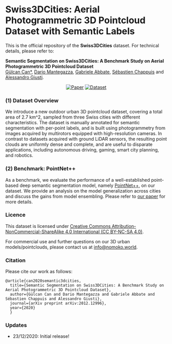 # Swiss3DCities: Aerial Photogrammetric 3D Pointcloud Dataset with Semantic Labels

This is the official repository of the **Swiss3DCities** dataset. For technical details, please refer to:

**Semantic Segmentation on Swiss3DCities: A Benchmark Study on Aerial Photogrammetric 3D Pointcloud Dataset** <br/>
[Gülcan Can*](https://ch.linkedin.com/in/g%C3%BClcan-can-8496b219), 
[Dario Mantegazza](https://ch.linkedin.com/in/dario-mantegazza), 
[Gabriele Abbate](https://www.supsi.ch/home_en/strumenti/rubrica/dettaglio.26119.html), 
[Sébastien Chappuis](https://ch.linkedin.com/in/s%C3%A9bastien-chappuis-16926381) and 
[Alessandro Giusti](https://ch.linkedin.com/in/alessandrogiusti). <br/>

<div align="center"> 
	
[![Paper](http://img.shields.io/badge/paper-arxiv.2012.12996-B31B1B.svg)](https://arxiv.org/abs/2012.12996)
[![Dataset](http://img.shields.io/badge/dataset-zenodo.record.4390295-B31B1B.svg)](https://zenodo.org/record/4390295)
<!--
ARXIV   
[![Paper](http://img.shields.io/badge/arxiv-cs.CV:2012.12996-B31B1B.svg)](https://arxiv.org/abs/2012.12996)
-->
<!--
ZENODO   
[![Dataset](http://img.shields.io/badge/dataset-zenodo.record.4390295-B31B1B.svg)](https://zenodo.org/record/4390295)
-->
 
</div>


### (1) Dataset Overview

We introduce a new outdoor urban 3D pointcloud dataset, covering a total area of 2.7 km^2, 
sampled from three Swiss cities with different characteristics. 
The dataset is manually annotated for semantic segmentation with per-point labels, 
and is built using photogrammetry from images acquired by multirotors equipped with high-resolution cameras. 
In contrast to datasets acquired with ground LiDAR sensors, the resulting point clouds are uniformly dense and complete, 
and are useful to disparate applications, including autonomous driving, gaming, smart city planning, and robotics. <br/>


### (2) Benchmark: PointNet++
As a benchmark, we evaluate the performance of a well-established point-based deep semantic segmentation model, 
namely [PointNet++](https://arxiv.org/abs/1706.02413), on our dataset. 
We provide an analysis on the model generalization across cities and discuss the gains from model ensembling. 
Please refer to [our paper](https://arxiv.org/abs/2012.12996) for more details. <br/>


### Licence

This dataset is licensed under [Creative Commons Attribution-NonCommercial-ShareAlike 4.0 International 
(CC BY-NC-SA 4.0)](https://creativecommons.org/licenses/by-nc-sa/4.0/). <br/>

For commercial use and further questions on our 3D urban models/pointclouds, please contact us at [info@nomoko.world](info@nomoko.world). <br/>

### Citation
Please cite our work as follows:

	@article{can2020semantic3dcities,
      title={Semantic Segmentation on Swiss3DCities: A Benchmark Study on Aerial Photogrammetric 3D Pointcloud Dataset}, 
      author={Gülcan Can and Dario Mantegazza and Gabriele Abbate and Sébastien Chappuis and Alessandro Giusti},
      journal={arXiv preprint arXiv:2012.12996},
      year={2020}
      }


### Updates
* 23/12/2020: Initial release!




